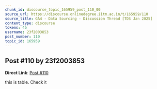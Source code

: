 ```yaml
---
chunk_id: discourse_topic_165959_post_110_00
source_url: https://discourse.onlinedegree.iitm.ac.in/t/165959/110
source_title: GA4 - Data Sourcing - Discussion Thread [TDS Jan 2025]
content_type: discourse
tokens: 45
username: 23f2003853
post_number: 110
topic_id: 165959
---
```


## Post #110 by 23f2003853

**Direct Link**: [Post #110](https://discourse.onlinedegree.iitm.ac.in/t/165959/110)

this is table. Check it
